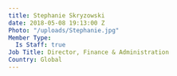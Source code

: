 ```yaml
---
title: Stephanie Skryzowski
date: 2018-05-08 19:13:00 Z
Photo: "/uploads/Stephanie.jpg"
Member Type:
  Is Staff: true
Job Title: Director, Finance & Administration
Country: Global
---
```


